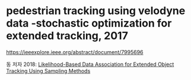 # pedestrian tracking using velodyne data -stochastic optimization for extended tracking, 2017

https://ieeexplore.ieee.org/abstract/document/7995696

동 저자 2018: [Likelihood-Based Data Association for Extended Object Tracking Using Sampling Methods](https://ieeexplore.ieee.org/abstract/document/8241809)

